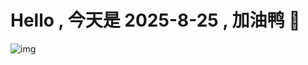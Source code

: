 
# Hello , 今天是 2025-8-25 , 加油鸭 🤭

![img](https://v1.jinrishici.com/all.svg?font-size=18&spacing=4)

